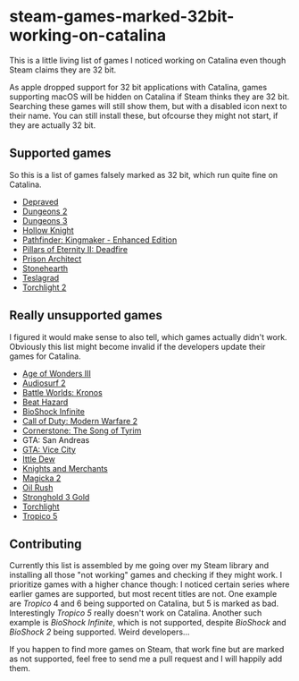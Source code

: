 # steam-games-marked-32bit-working-on-catalina

This is a little living list of games I noticed working on Catalina even though Steam claims they are 32 bit.

As apple dropped support for 32 bit applications with Catalina, games supporting macOS will be hidden on Catalina if Steam thinks they are 32 bit. Searching these games will still show them, but with a disabled icon next to their name. You can still install these, but ofcourse they might not start, if they are actually 32 bit.

## Supported games

So this is a list of games falsely marked as 32 bit, which run quite fine on Catalina.

 * [Depraved](https://store.steampowered.com/app/762650/Depraved/)
 * [Dungeons 2](https://store.steampowered.com/app/262280/Dungeons_2/)
 * [Dungeons 3](https://store.steampowered.com/app/493900/Dungeons_3/)
 * [Hollow Knight](https://store.steampowered.com/app/367520/Hollow_Knight/)
 * [Pathfinder: Kingmaker - Enhanced Edition](https://store.steampowered.com/app/640820/Pathfinder_Kingmaker__Enhanced_Edition/)
 * [Pillars of Eternity II: Deadfire](https://store.steampowered.com/app/560130/Pillars_of_Eternity_II_Deadfire/)
 * [Prison Architect](https://store.steampowered.com/app/233450/Prison_Architect/)
 * [Stonehearth](https://store.steampowered.com/app/253250/Stonehearth/)
 * [Teslagrad](https://store.steampowered.com/app/249590/Teslagrad/)
 * [Torchlight 2](https://store.steampowered.com/app/200710/Torchlight_II/)
 
## Really unsupported games

I figured it would make sense to also tell, which games actually didn't work.
Obviously this list might become invalid if the developers update their games for Catalina.

 * [Age of Wonders III](https://store.steampowered.com/app/226840/Age_of_Wonders_III/)
 * [Audiosurf 2](https://store.steampowered.com/app/235800/Audiosurf_2/)
 * [Battle Worlds: Kronos](https://store.steampowered.com/app/237470/Battle_Worlds_Kronos/)
 * [Beat Hazard](https://store.steampowered.com/app/49600/Beat_Hazard/)
 * [BioShock Infinite](https://store.steampowered.com/app/8870/BioShock_Infinite/)
 * [Call of Duty: Modern Warfare 2](https://store.steampowered.com/app/10180/Call_of_Duty_Modern_Warfare_2/)
 * [Cornerstone: The Song of Tyrim](https://store.steampowered.com/app/284410/Cornerstone_The_Song_of_Tyrim/)
 * GTA: San Andreas
 * [GTA: Vice City](https://store.steampowered.com/app/12110/Grand_Theft_Auto_Vice_City/)
 * [Ittle Dew](https://store.steampowered.com/app/241320/Ittle_Dew/)
 * [Knights and Merchants](https://store.steampowered.com/app/253900/Knights_and_Merchants/)
 * [Magicka 2](https://store.steampowered.com/app/238370/Magicka_2/)
 * [Oil Rush](https://store.steampowered.com/app/200390/Oil_Rush/)
 * [Stronghold 3 Gold](https://store.steampowered.com/app/47400/Stronghold_3_Gold/)
 * [Torchlight](https://store.steampowered.com/app/41500/Torchlight/)
 * [Tropico 5](https://store.steampowered.com/app/245620/Tropico_5/)
 
## Contributing

Currently this list is assembled by me going over my Steam library and installing all those "not working" games and checking if they might work. I prioritize games with a higher chance though: I noticed certain series where earlier games are supported, but most recent titles are not. One example are *Tropico* 4 and 6 being supported on Catalina, but 5 is marked as bad. Interestingly *Tropico 5* really doesn't work on Catalina. Another such example is *BioShock Infinite*, which is not supported, despite *BioShock* and *BioShock 2* being supported. Weird developers…

If you happen to find more games on Steam, that work fine but are marked as not supported, feel free to send me a pull request and I will happily add them.
